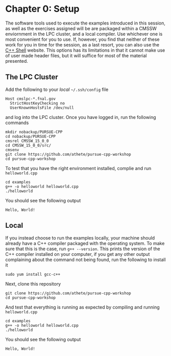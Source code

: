 # Chapter 0: Setup

The software tools used to execute the examples introduced in this session, as well as the exercises assigned will be are packaged within a CMSSW enviornment in the LPC cluster, and a local compiler. Use whichever one is most convenient for you to use. If, however, you find that neither of these work for you in time for the session, as a last resort, you can also use the [C++ Shell](https://cpp.sh/) website. This options has its limitations in that it cannot make use of user made header files, but it will suffice for most of the material presented.

## The LPC Cluster

Add the following to your *local* `~/.ssh/config` file

```{code}
Host cmslpc-*.fnal.gov
  StrictHostKeyChecking no
  UserKnownHostsFile /dev/null
```

and log into the LPC cluster. Once you have logged in, run the following commands

```{code}
mkdir nobackup/PURSUE-CPP
cd nobackup/PURSUE-CPP
cmsrel CMSSW_15_0_0
cd CMSSW_15_0_0/src/
cmsenv
git clone https://github.com/athete/pursue-cpp-workshop
cd pursue-cpp-workshop
```

To test that you have the right environment installed, complie and run `helloworld.cpp`

```{code}
cd examples
g++ -o helloworld helloworld.cpp
./helloworld
```
You should see the following output

```
Hello, World!
```

## Local

If you instead choose to run the examples locally, your machine should already have a C++ compiler packaged with the operating system. To make sure that this is the case, run ```g++ --version```. This prints the version of the C++ compiler installed on your computer, if you get any other output complaining about the command not being found, run the following to install it

```{code}
sudo yum install gcc-c++
```

Next, clone this repository
```{code}
git clone https://github.com/athete/pursue-cpp-workshop
cd pursue-cpp-workshop
```

And test that everything is running as expected by compiling and running `helloworld.cpp`

```{code}
cd examples
g++ -o helloworld helloworld.cpp
./helloworld
```

You should see the following output

```
Hello, World!
```
